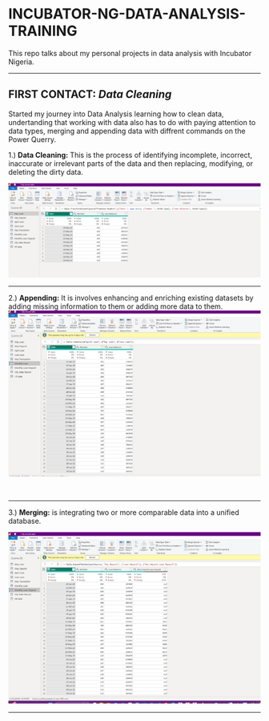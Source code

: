 # INCUBATOR-NG-DATA-ANALYSIS-TRAINING
This repo talks about my personal projects in data analysis with Incubator Nigeria.
<br/> 
***

## FIRST CONTACT: _Data Cleaning_ <br/> 
Started my journey into Data Analysis learning how to clean data, undertanding that working with data also has to do with paying attention to data types, merging and appending data with diffrent commands on the Power Querry.


1.) **Data Cleaning:** This is the process of identifying incomplete, incorrect, inaccurate or irrelevant parts of the data and then replacing, modifying, or deleting the dirty data.

![](DATAC1.png)
<br/> 
***
2.) **Appending:** It is involves enhancing and enriching existing datasets by adding missing information to them or adding more data to them.
<br/> 
![](DATAC2.png)

<br/> 

***
3.) **Merging:** is integrating two or more comparable data into a unified database.
<br/> 

![](DATAC3.png)

***

